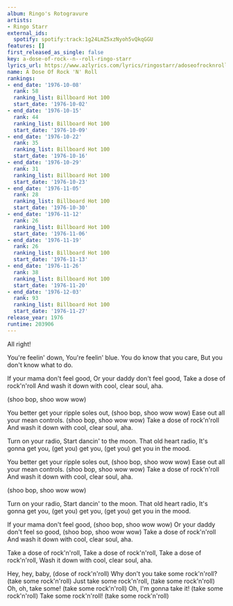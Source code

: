 ```yaml
---
album: Ringo's Rotogravure
artists:
- Ringo Starr
external_ids:
  spotify: spotify:track:1g24LmZ5xzNyoh5vQkqGGU
features: []
first_released_as_single: false
key: a-dose-of-rock--n--roll-ringo-starr
lyrics_url: https://www.azlyrics.com/lyrics/ringostarr/adoseofrocknroll.html
name: A Dose Of Rock 'N' Roll
rankings:
- end_date: '1976-10-08'
  rank: 58
  ranking_list: Billboard Hot 100
  start_date: '1976-10-02'
- end_date: '1976-10-15'
  rank: 44
  ranking_list: Billboard Hot 100
  start_date: '1976-10-09'
- end_date: '1976-10-22'
  rank: 35
  ranking_list: Billboard Hot 100
  start_date: '1976-10-16'
- end_date: '1976-10-29'
  rank: 31
  ranking_list: Billboard Hot 100
  start_date: '1976-10-23'
- end_date: '1976-11-05'
  rank: 28
  ranking_list: Billboard Hot 100
  start_date: '1976-10-30'
- end_date: '1976-11-12'
  rank: 26
  ranking_list: Billboard Hot 100
  start_date: '1976-11-06'
- end_date: '1976-11-19'
  rank: 26
  ranking_list: Billboard Hot 100
  start_date: '1976-11-13'
- end_date: '1976-11-26'
  rank: 38
  ranking_list: Billboard Hot 100
  start_date: '1976-11-20'
- end_date: '1976-12-03'
  rank: 93
  ranking_list: Billboard Hot 100
  start_date: '1976-11-27'
release_year: 1976
runtime: 203906
---
```

All right!

You're feelin' down,
You're feelin' blue.
You do know that you care,
But you don't know what to do.

If your mama don't feel good,
Or your daddy don't feel good,
Take a dose of rock'n'roll
And wash it down with cool, clear soul, aha.

(shoo bop, shoo wow wow)

You better get your ripple soles out, (shoo bop, shoo wow wow)
Ease out all your mean controls. (shoo bop, shoo wow wow)
Take a dose of rock'n'roll
And wash it down with cool, clear soul, aha.

Turn on your radio,
Start dancin' to the moon.
That old heart radio,
It's gonna get you, (get you) get you, (get you) get you in the mood.

You better get your ripple soles out, (shoo bop, shoo wow wow)
Ease out all your mean controls. (shoo bop, shoo wow wow)
Take a dose of rock'n'roll
And wash it down with cool, clear soul, aha.

(shoo bop, shoo wow wow)

Turn on your radio,
Start dancin' to the moon.
That old heart radio,
It's gonna get you, (get you) get you, (get you) get you in the mood.

If your mama don't feel good, (shoo bop, shoo wow wow)
Or your daddy don't feel so good, (shoo bop, shoo wow wow)
Take a dose of rock'n'roll
And wash it down with cool, clear soul, aha.

Take a dose of rock'n'roll,
Take a dose of rock'n'roll,
Take a dose of rock'n'roll,
Wash it down with cool, clear soul, aha.

Hey, hey, baby, (dose of rock'n'roll)
Why don't you take some rock'n'roll? (take some rock'n'roll)
Just take some rock'n'roll, (take some rock'n'roll)
Oh, oh, take some! (take some rock'n'roll)
Oh, I'm gonna take it! (take some rock'n'roll)
Take some rock'n'roll! (take some rock'n'roll)
